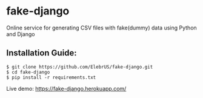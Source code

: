 # fake-django
Online service for generating CSV files with fake(dummy) data using Python and Django

## Installation Guide:

```
$ git clone https://github.com/ElebrUS/fake-django.git
$ cd fake-django
$ pip install -r requirements.txt
```

Live demo: https://fake-django.herokuapp.com/
